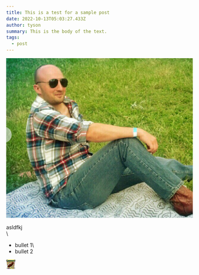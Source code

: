 ```yaml
---
title: This is a test for a sample post
date: 2022-10-13T05:03:27.433Z
author: tyson
summary: This is the body of the text.
tags:
  - post
---
```

![](/static/img/profile.png)

asldfkj\
\

* bullet 1\
* bullet 2



![](/static/img/logo.png)
